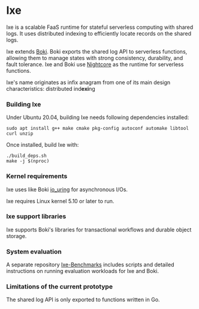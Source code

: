 Ixe
==================================

Ixe is a scalable FaaS runtime for stateful serverless computing with shared logs. It uses distributed indexing to efficiently locate records on the shared logs.

Ixe extends [Boki](https://github.com/ut-osa/boki). Boki exports the shared log API to serverless functions, allowing them to manage states with strong consistency, durability, and fault tolerance.
Ixe and Boki use [Nightcore](https://github.com/ut-osa/nightcore) as the runtime for serverless functions.

Ixe's name originates as infix anagram from one of its main design characteristics: distributed ind**exi**ng

### Building Ixe ###

Under Ubuntu 20.04, building Ixe needs following dependencies installed:
~~~
sudo apt install g++ make cmake pkg-config autoconf automake libtool curl unzip
~~~

Once installed, build Ixe with:

~~~
./build_deps.sh
make -j $(nproc)
~~~

### Kernel requirements ###

Ixe uses like Boki [io_uring](https://en.wikipedia.org/wiki/Io_uring) for asynchronous I/Os.

Ixe requires Linux kernel 5.10 or later to run.

### Ixe support libraries ###

Ixe supports Boki's libraries for transactional workflows and durable object storage.

### System evaluation ###

A separate repository [Ixe-Benchmarks](https://github.com/MaxWies/ixe-benchmarks) includes scripts and detailed instructions on running evaluation workloads for Ixe and Boki.

### Limitations of the current prototype ###

The shared log API is only exported to functions written in Go.
